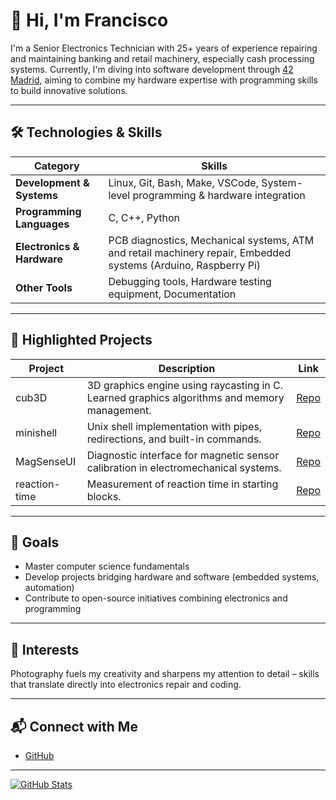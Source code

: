 # 👋 Hi, I'm Francisco


I'm a Senior Electronics Technician with 25+ years of experience repairing and maintaining banking and retail machinery, especially cash processing systems. Currently, I'm diving into software development through [42 Madrid](https://42madrid.com/), aiming to combine my hardware expertise with programming skills to build innovative solutions.

---

## 🛠️ Technologies & Skills

| Category | Skills |
|----------|--------|
| **Development & Systems** | Linux, Git, Bash, Make, VSCode, System-level programming & hardware integration |
| **Programming Languages** | C, C++, Python |
| **Electronics & Hardware** | PCB diagnostics, Mechanical systems, ATM and retail machinery repair, Embedded systems (Arduino, Raspberry Pi) |
| **Other Tools** | Debugging tools, Hardware testing equipment, Documentation |

---

## 🚀 Highlighted Projects

| Project | Description | Link |
|---------|-------------|------|
| cub3D | 3D graphics engine using raycasting in C. Learned graphics algorithms and memory management. | [Repo](#) |
| minishell | Unix shell implementation with pipes, redirections, and built-in commands. | [Repo](https://github.com/fran-byte/42-minishell) |
| MagSenseUI | Diagnostic interface for magnetic sensor calibration in electromechanical systems. | [Repo](https://github.com/fran-byte/MagSenseUI) |
| reaction-time | Measurement of reaction time in starting blocks. | [Repo](https://github.com/fran-byte/reaction-time/blob/main/README_en.md) |

---

## 🎯 Goals

- Master computer science fundamentals  
- Develop projects bridging hardware and software (embedded systems, automation)  
- Contribute to open-source initiatives combining electronics and programming

---

## 📸 Interests

Photography fuels my creativity and sharpens my attention to detail – skills that translate directly into electronics repair and coding.

---

## 📬 Connect with Me

- [GitHub](https://github.com/fran-byte)  


---

[![GitHub Stats](https://github-readme-stats.vercel.app/api?username=fran-byte&show_icons=true&theme=radical)](https://github.com/fran-byte)
